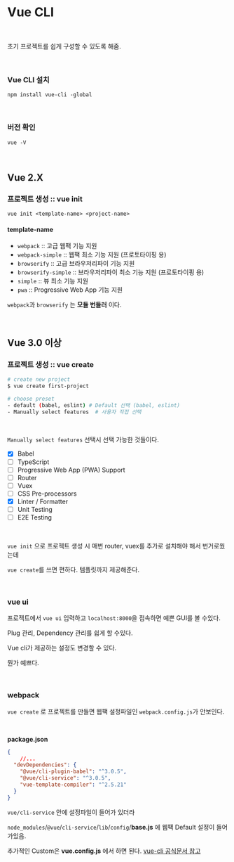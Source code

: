 

# Vue CLI

&nbsp;

초기 프로젝트를 쉽게 구성할 수 있도록 해줌.

&nbsp;

### Vue CLI 설치

```
npm install vue-cli -global
```

&nbsp;

### 버전 확인

```
vue -V
```

&nbsp;
&nbsp;

## Vue 2.X

### 프로젝트 생성 :: vue init

```
vue init <template-name> <project-name>
```

#### template-name

- `webpack` :: 고급 웹팩 기능 지원
- `webpack-simple` :: 웹팩 최소 기능 지원 (프로토타이핑 용)
- `browserify` :: 고급 브라우저리파이 기능 지원
- `browserify-simple` :: 브라우저리파이 최소 기능 지원 (프로토타이핑 용)
- `simple` :: 뷰 최소 기능 지원
- `pwa` :: Progressive Web App 기능 지원

`webpack`과 `browserify` 는 **모듈 번들러** 이다.

&nbsp;
&nbsp;

## Vue 3.0 이상

### 프로젝트 생성 :: vue create

```bash
# create new project
$ vue create first-project

# choose preset
- default (babel, eslint) # Default 선택 (babel, eslint)
- Manually select features  # 사용자 직접 선택
```

&nbsp;

`Manually select features` 선택시 선택 가능한 것들이다.

- [x] Babel
- [ ] TypeScript
- [ ] Progressive Web App (PWA) Support
- [ ] Router
- [ ] Vuex
- [ ] CSS Pre-processors
- [x] Linter / Formatter
- [ ] Unit Testing
- [ ] E2E Testing

&nbsp;

`vue init` 으로 프로젝트 생성 시 매번 router, vuex를 추가로 설치해야 해서 번거로웠는데 

`vue create`를 쓰면 편하다. 템플릿까지 제공해준다.

&nbsp;
&nbsp;

### vue ui

프로젝트에서 `vue ui` 입력하고 `localhost:8000`을 접속하면 예쁜 GUI를 볼 수있다.

Plug 관리, Dependency 관리를 쉽게 할 수있다.

Vue cli가 제공하는 설정도 변경할 수 있다.

뭔가 예쁘다.

&nbsp;
&nbsp;

### webpack

`vue create` 로 프로젝트를 만들면 웹팩 설정파일인 `webpack.config.js`가 안보인다.

&nbsp;

**package.json**
```json
{
    //...
  "devDependencies": {
    "@vue/cli-plugin-babel": "^3.0.5",
    "@vue/cli-service": "^3.0.5",
    "vue-template-compiler": "^2.5.21"
  }
}
```

`vue/cli-service` 안에 설정파일이 들어가 있더라

`node_modules`/`@vue`/`cli-service`/`lib`/`config`/**base.js** 에 웹팩 Default 설정이 들어가있음.

추가적인 Custom은 **vue.config.js** 에서 하면 된다. [vue-cli 공식문서 참고](https://cli.vuejs.org/guide/webpack.html#simple-configuration)


